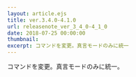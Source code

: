 ```yaml
---
layout: article.ejs
title: ver.3.4.0-4.1.0
url: releasenote_ver_3_4_0-4_1_0
date: 2018-07-25 00:00:00
thumbnail: 
excerpt: コマンドを変更。真言モードのみに統一
---
```


コマンドを変更。真言モードのみに統一。
